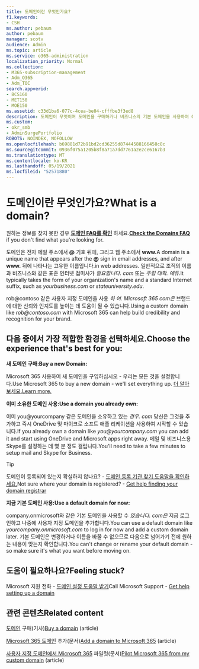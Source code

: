 ```yaml
---
title: 도메인이란 무엇인가요?
f1.keywords:
- CSH
ms.author: pebaum
author: pebaum
manager: scotv
audience: Admin
ms.topic: article
ms.service: o365-administration
localization_priority: Normal
ms.collection:
- M365-subscription-management
- Adm_O365
- Adm_TOC
search.appverid:
- BCS160
- MET150
- MOE150
ms.assetid: c33d1ba6-077c-4cea-be04-cfffbe3f3ed8
description: 도메인이 무엇이며 도메인을 구매하거나 비즈니스의 기본 도메인을 사용하여 OneDrive 및 Microsoft 앱으로 시작하는 방법을 알아봅니다.
ms.custom:
- okr_smb
- AdminSurgePortfolio
ROBOTS: NOINDEX, NOFOLLOW
ms.openlocfilehash: b69881d72b91bd2cd36255d87444588166458c8c
ms.sourcegitcommit: 0936f075a1205b8f8a71a7dd7761a2e2ce6167b3
ms.translationtype: MT
ms.contentlocale: ko-KR
ms.lasthandoff: 05/19/2021
ms.locfileid: "52571880"
---
```

# <a name="what-is-a-domain"></a><span data-ttu-id="600d3-103">도메인이란 무엇인가요?</span><span class="sxs-lookup"><span data-stu-id="600d3-103">What is a domain?</span></span>

 <span data-ttu-id="600d3-104">원하는 정보를 찾지 못한 경우 **[도메인 FAQ를 확인](../setup/domains-faq.yml)** 하세요.</span><span class="sxs-lookup"><span data-stu-id="600d3-104">**[Check the Domains FAQ](../setup/domains-faq.yml)** if you don't find what you're looking for.</span></span> 
  
<span data-ttu-id="600d3-105">도메인은 전자 메일 주소에서 **@** 기호 뒤에, 그리고 웹 주소에서 **www.**</span><span class="sxs-lookup"><span data-stu-id="600d3-105">A domain is a unique name that appears after the **@** sign in email addresses, and after **www.**</span></span> <span data-ttu-id="600d3-106">뒤에 나타나는 고유한 이름입니다.</span><span class="sxs-lookup"><span data-stu-id="600d3-106">in web addresses.</span></span> <span data-ttu-id="600d3-107">일반적으로 조직의 이름과 비즈니스와 같은 표준 인터넷 접미사가 *필요합니다. <span> com* 또는 *주립 대학. <span> 에듀*.</span><span class="sxs-lookup"><span data-stu-id="600d3-107">It typically takes the form of your organization's name and a standard Internet suffix, such as *yourbusiness.<span>com* or *stateuniversity.<span>edu*.</span></span> 
  
<span data-ttu-id="600d3-108">rob@contoso 같은 사용자 지정 도메인을 사용 *하 여. <span> Microsoft 365 com은* 브랜드에 대한 신뢰와 인지도를 높이는 데 도움이 될 수 있습니다.</span><span class="sxs-lookup"><span data-stu-id="600d3-108">Using a custom domain like *rob@contoso.<span>com* with Microsoft 365 can help build credibility and recognition for your brand.</span></span> 
  
## <a name="choose-the-experience-thats-best-for-you"></a><span data-ttu-id="600d3-109">다음 중에서 가장 적합한 환경을 선택하세요.</span><span class="sxs-lookup"><span data-stu-id="600d3-109">Choose the experience that's best for you:</span></span>

 <span data-ttu-id="600d3-110">**새 도메인 구매:**</span><span class="sxs-lookup"><span data-stu-id="600d3-110">**Buy a new Domain:**</span></span>
  
<span data-ttu-id="600d3-111">Microsoft 365 사용하여 새 도메인을 구입하십시오 - 우리는 모든 것을 설정합니다.</span><span class="sxs-lookup"><span data-stu-id="600d3-111">Use Microsoft 365 to buy a new domain - we'll set everything up.</span></span> [<span data-ttu-id="600d3-112">더 알아보세요.</span><span class="sxs-lookup"><span data-stu-id="600d3-112">Learn more.</span></span>](buy-a-domain-name.md)
  
 <span data-ttu-id="600d3-113">**이미 소유한 도메인 사용:**</span><span class="sxs-lookup"><span data-stu-id="600d3-113">**Use a domain you already own:**</span></span>
  
<span data-ttu-id="600d3-114">이미 you@yourcompany 같은 도메인을 소유하고 있는 *경우. <span> com* 당신은 그것을 추가하고 즉시 OneDrive 및 마이크로 소프트 애플 리케이션을 사용하여 시작할 수 있습니다.</span><span class="sxs-lookup"><span data-stu-id="600d3-114">If you already own a domain like  *you@yourcompany.<span>com*  you can add it and start using OneDrive and Microsoft apps right away.</span></span> <span data-ttu-id="600d3-115">메일 및 비즈니스용 Skype를 설정하는 데 몇 분 정도 걸립니다.</span><span class="sxs-lookup"><span data-stu-id="600d3-115">You'll need to take a few minutes to setup mail and Skype for Business.</span></span> 
  
> [!TIP]
> <span data-ttu-id="600d3-p104">도메인이 등록되어 있는지 확실하지 않나요? - [도메인 등록 기관 찾기 도움말을 확인하세요.](find-your-domain-registrar.md)</span><span class="sxs-lookup"><span data-stu-id="600d3-p104">Not sure where your domain is registered? - [Get help finding your domain registrar](find-your-domain-registrar.md)</span></span>
  
 <span data-ttu-id="600d3-118">**지금 기본 도메인 사용:**</span><span class="sxs-lookup"><span data-stu-id="600d3-118">**Use a default domain for now:**</span></span>
  
<span data-ttu-id="600d3-119">company.onmicrosoft와 같은 기본 도메인을 사용할 수  *있습니다. <span> com은*  지금 로그인하고 나중에 사용자 지정 도메인을 추가합니다.</span><span class="sxs-lookup"><span data-stu-id="600d3-119">You can use a default domain like  *yourcompany.onmicrosoft.<span>com*  to log in for now and add a custom domain later.</span></span> <span data-ttu-id="600d3-120">기본 도메인은 변경하거나 이름을 바꿀 수 없으므로 다음으로 넘어가기 전에 원하는 내용이 맞는지 확인합니다.</span><span class="sxs-lookup"><span data-stu-id="600d3-120">You can't change or rename your default domain - so make sure it's what you want before moving on.</span></span> 
  
## <a name="feeling-stuck"></a><span data-ttu-id="600d3-121">도움이 필요하나요?</span><span class="sxs-lookup"><span data-stu-id="600d3-121">Feeling stuck?</span></span>

<span data-ttu-id="600d3-122">Microsoft 지원 전화 - [도메인 설정 도움말 받기](../../business-video/get-help-support.md)</span><span class="sxs-lookup"><span data-stu-id="600d3-122">Call Microsoft Support - [Get help setting up a domain](../../business-video/get-help-support.md)</span></span>

## <a name="related-content"></a><span data-ttu-id="600d3-123">관련 콘텐츠</span><span class="sxs-lookup"><span data-stu-id="600d3-123">Related content</span></span>

<span data-ttu-id="600d3-124">[도메인](buy-a-domain-name.md) 구매(기사)</span><span class="sxs-lookup"><span data-stu-id="600d3-124">[Buy a domain](buy-a-domain-name.md) (article)</span></span>

<span data-ttu-id="600d3-125">[Microsoft 365 도메인](../setup/add-domain.md) 추가(문서)</span><span class="sxs-lookup"><span data-stu-id="600d3-125">[Add a domain to Microsoft 365](../setup/add-domain.md) (article)</span></span>

<span data-ttu-id="600d3-126">[사용자 지정 도메인에서 Microsoft 365](../misc/pilot-microsoft-365-from-my-custom-domain.md) 파일럿(문서)</span><span class="sxs-lookup"><span data-stu-id="600d3-126">[Pilot Microsoft 365 from my custom domain](../misc/pilot-microsoft-365-from-my-custom-domain.md) (article)</span></span>


